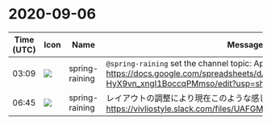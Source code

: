 # 2020-09-06

|Time (UTC)|Icon|Name|Message|
|---|---|---|---|
|03:09|![](https://secure.gravatar.com/avatar/1ac180f0868137292905c311b5fff781.jpg?s=72&d=https%3A%2F%2Fa.slack-edge.com%2Fdf10d%2Fimg%2Favatars%2Fava_0021-72.png)|spring-raining|`@spring-raining` set the channel topic: Application note: <https://docs.google.com/spreadsheets/d/1zXT9ITaSNDkRLKU3QdJU-HyX9vn_xngI1BoccqPMmso/edit?usp=sharing>|
|06:45|![](https://secure.gravatar.com/avatar/1ac180f0868137292905c311b5fff781.jpg?s=72&d=https%3A%2F%2Fa.slack-edge.com%2Fdf10d%2Fimg%2Favatars%2Fava_0021-72.png)|spring-raining|レイアウトの調整により現在このような感じになっています<br>https://vivliostyle.slack.com/files/UAFGMSJJK/F01AC67MBCL/index.pdf|
